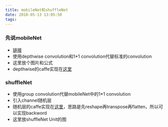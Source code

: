 ```yaml
---
title: mobileNet和shuffleNet
date: 2018-05-13 13:05:50
tags:
---
```


### 先说mobileNet
- [链接]()
- 使用depthwise convolution和1*1 convolution代替标准的convolution
- 这里放个图片和公式
- depthwise的caffe实现在[这里]()

### shuffleNet
- 使用group convolution代替mobileNet中的1*1 convolution
- 引入channel随机层
- 随机层的caffe实现在[这里]()，思路是先reshape再transpose再flatten，所以可以实现backword
- 这里放shuffleNet Unit的图
